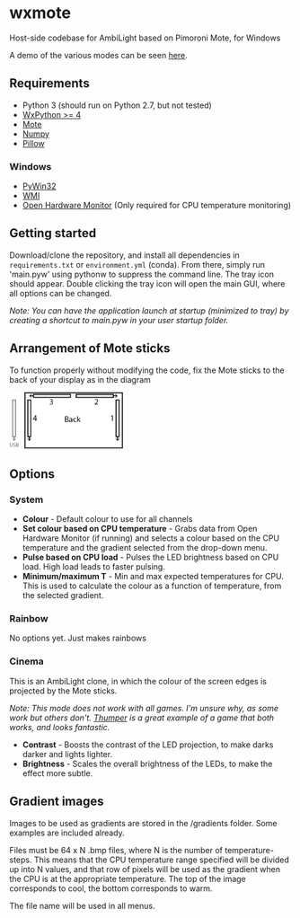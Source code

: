 # wxmote
Host-side codebase for AmbiLight based on Pimoroni Mote, for Windows

A demo of the various modes can be seen [here](https://twitter.com/jtc9242/status/804073090993049602).

## Requirements
* Python 3 (should run on Python 2.7, but not tested)
* [WxPython >= 4](https://pypi.python.org/pypi/wxPython)
* [Mote](https://github.com/pimoroni/mote)
* [Numpy](http://www.numpy.org/)
* [Pillow](https://pypi.python.org/pypi/Pillow)
### Windows
* [PyWin32](https://pypi.python.org/pypi/pypiwin32)
* [WMI](https://pypi.python.org/pypi/WMI)
* [Open Hardware Monitor](http://openhardwaremonitor.org/) (Only required for CPU temperature monitoring)

## Getting started
Download/clone the repository, and install all dependencies in `requirements.txt` or `environment.yml` (conda).
From there, simply run 'main.pyw' using pythonw to suppress the command line. The tray icon should appear.
Double clicking the tray icon will open the main GUI, where all options can be changed.

*Note: You can have the application launch at startup (minimized to tray) by creating a shortcut to main.pyw in your user startup folder.*

## Arrangement of Mote sticks
To function properly without modifying the code, fix the Mote sticks to the back of your display as in the diagram

<img src="https://raw.githubusercontent.com/jtc42/wxmote/master/resources/layout.png" width="40%"/>

## Options
### System
* **Colour** - Default colour to use for all channels
* **Set colour based on CPU temperature** - Grabs data from Open Hardware Monitor (if running) and selects a colour based on the CPU temperature and the gradient selected from the drop-down menu.
* **Pulse based on CPU load** - Pulses the LED brightness based on CPU load. High load leads to faster pulsing.
* **Minimum/maximum T** - Min and max expected temperatures for CPU. This is used to calculate the colour as a function of temperature, from the selected gradient.

### Rainbow
No options yet. Just makes rainbows

### Cinema
This is an AmbiLight clone, in which the colour of the screen edges is projected by the Mote sticks.

*Note: This mode does not work with all games. I'm unsure why, as some work but others don't. [Thumper](http://store.steampowered.com/app/356400/) is a great example of a game that both works, and looks fantastic.*
* **Contrast** - Boosts the contrast of the LED projection, to make darks darker and lights lighter.
* **Brightness** - Scales the overall brightness of the LEDs, to make the effect more subtle.

## Gradient images
Images to be used as gradients are stored in the /gradients folder. Some examples are included already.

Files must be 64 x N .bmp files, where N is the number of temperature-steps. This means that the CPU temperature range specified will be divided up into N values, and that row of pixels will be used as the gradient when the CPU is at the appropriate temperature. The top of the image corresponds to cool, the bottom corresponds to warm. 

The file name will be used in all menus.
